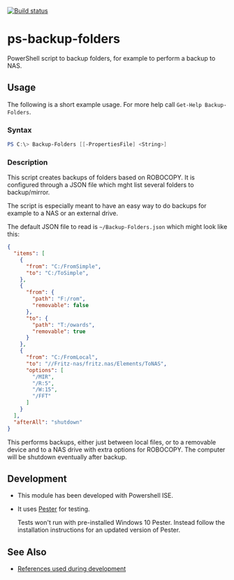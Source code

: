 [![Build status](https://ci.appveyor.com/api/projects/status/4rfcd4bpgo92jrr1/branch/master?svg=true)](https://ci.appveyor.com/project/mmichaelis/ps-backup-folders/branch/master)

# ps-backup-folders

PowerShell script to backup folders, for example to perform a backup to NAS.

## Usage

The following is a short example usage. For more help call `Get-Help Backup-Folders`.

### Syntax

```PowerShell
PS C:\> Backup-Folders [[-PropertiesFile] <String>]
```

### Description

This script creates backups of folders based on ROBOCOPY. It is configured through a JSON file which mght list several folders to backup/mirror.

The script is especially meant to have an easy way to do backups for example to a NAS or an external drive.

The default JSON file to read is `~/Backup-Folders.json` which might look like this:

```JSON
{
  "items": [
    {
      "from": "C:/FromSimple",
      "to": "C:/ToSimple",
    },
    {
      "from": {
        "path": "F:/rom",
        "removable": false
      },
      "to": {
        "path": "T:/owards",
        "removable": true
      }
    },
    {
      "from": "C:/FromLocal",
      "to": "//Fritz-nas/fritz.nas/Elements/ToNAS",
      "options": [
        "/MIR",
        "/R:5",
        "/W:15",
        "/FFT"
      ]
    }
  ],
  "afterAll": "shutdown"
}
```

This performs backups, either just between local files, or to a removable device and to a NAS drive with extra options for ROBOCOPY. The computer will be shutdown eventually after backup.

## Development

* This module has been developed with Powershell ISE.
* It uses [Pester][PESTER] for testing.

    Tests won't run with pre-installed Windows 10 Pester. Instead follow the installation instructions for an updated version of Pester.

## See Also

* [References used during development][REFERENCES]

[REFERENCES]: <./REFERENCES.md>
[PESTER]: <https://github.com/pester/Pester> "pester/Pester: Pester is the ubiquitous test and mock framework for PowerShell."
